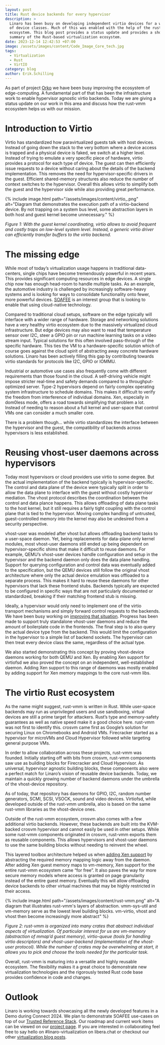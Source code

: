 ```yaml
---
layout: post
title: Rust device backends for every hypervisor
description: >
  Linaro has been busy on developing independent virtio devices for a wide range
  of device classes. Much of this was enabled with the help of the rust-vmm
  ecosystem. This blog post provides a status update and provides a short
  summary of the Rust-based virtualization ecosystem.
date: 2023-12-14 12:42:53 +07:00
image: /assets/images/content/Code_Image_Core_tech.jpg
tags:
  - Virtualization
  - Rust
  - VirtIO
category: blog
author: Erik.Schilling
---
```

As part of project [Orko](https://linaro.atlassian.net/wiki/spaces/ORKO/overview) we have been busy improving the ecosystem of edge-computing. A fundamental part of that has been the infrastructure work to enable hypervisor agnostic virtio backends. Today we are giving a status update on our work in this area and discuss how the rust-vmm ecosystem helps us with our mission.

# Introduction to Virtio

Virtio has standardized how paravirtualized guests talk with host devices. Instead of going down the stack to the very bottom where a device access is trapped and a physical device is faked, we switch at a higher level. Instead of trying to emulate a very specific piece of hardware, virtio provides a protocol for each type of device. The guest can then efficiently issue requests to a device without caring about the details of the backend implementation. This removes the need for hypervisor-specific drivers in the guest. Efficient shared-memory structures also reduce the number of context switches to the hypervisor. Overall this allows virtio to simplify both the guest and the hypervisor side while also providing great performance.

{% include image.html path="/assets/images/content/virtio_.png" alt="Diagram that demonstrates the execution path of a virtio-backend device. By not trapping on a system bus level, some abstraction layers in both host and guest kernel become unnecessary." %}

*Figure 1: With the guest kernel coordinating, virtio allows to avoid frequent and costly traps on low-level system level. Instead, a generic virtio driver can efficiently transfer buffers to the virtio backend.*

# The missing edge

While most of today’s virtualization usage happens in traditional data-centers, single chips have become tremendously powerful in recent years. This provides significant computing resources in edge devices. A single chip now has enough head-room to handle multiple tasks. As an example, the automotive industry is challenged by increasingly software-heavy systems and is looking for ways to consolidate functionality onto fewer, more powerful devices. [SOAFEE](https://www.soafee.io/) is an interest group that is looking to enable that using cloud-native technology.

Compared to traditional cloud setups, software on the edge typically will interface with a wider range of hardware. Storage and networking solutions have a very healthy virtio ecosystem due to the massively virtualized cloud infrastructure. But edge devices may also want to read that temperature sensor over I2C, steer a GPIO pin or run machine learning tasks on a video stream input. Typical solutions for this often involved pass-through of the specific hardware. This ties the VM to a hardware-specific solution which of course goes against the cloud spirit of abstracting away concrete hardware solutions. Linaro has been actively filling this gap by contributing towards virtio standards for protocols like I2C, GPIO or IOMMU.

Industrial or automotive use cases also frequently come with different requirements than those found in the cloud. A self-driving vehicle might impose stricter real-time and safety demands compared to a throughput-optimized server. Type-2 hypervisors depend on fairly complex operating system infrastructure to schedule domains. This makes it difficult to verify the freedom from interference of individual domains. Xen, especially in dom0less mode, offers a road towards simplifying that problem a lot. Instead of needing to reason about a full kernel and user-space that control VMs one can consider a much smaller core.

There is a problem though… while virtio standardizes the interface between the hypervisor and the guest, the compatibility of backends across hypervisors is less established.

# Reusing vhost-user daemons across hypervisors

Today most hypervisors or cloud providers use virtio to some degree. But the actual implementation of the backend typically is hypervisor-specific. The control and data plane of the device were typically split in order to allow the data plane to interface with the guest without costly hypervisor mediation. The vhost protocol describes the coordination between the control and data plance happens. This allows offloading of data plane tasks to the host kernel, but it still requires a fairly tight coupling with the control plane that is tied to the hypervisor. Moving complex handling of untrusted, guest-controlled memory into the kernel may also be undesired from a security perspective.

vhost-user was modeled after vhost but allows offloading backend tasks to a user-space daemon. Yet, being replacements for data-plane only kernel modules, most vhost-user daemons still ended up being dependent on hypervisor-specific shims that make it difficult to reuse daemons. For example, QEMU’s vhost-user devices handle configuration and setup in the hypervisor and the backend daemon only does the data plane handling. Support for querying configuration and control data was eventually added to the specification, but the QEMU devices still follow the original vhost architecture where only the actual device emulation was offloaded to a separate process. This makes it hard to reuse these daemons for other hypervisors that lack these frontend stubs. Backends typically are expected to be configured in specific ways that are not particularly documented or standardized, breaking if their matching frontend stub is missing.

Ideally, a hypervisor would only need to implement one of the virtio transport mechanisms and simply forward control requests to the backends. We have been busy working on [improving that situation](https://lore.kernel.org/all/20230710153522.3469097-1-alex.bennee@linaro.org/#t). Progress has been made to support truly standalone vhost-user daemons and reduce the amount of boilerplate code in the frontends. The final step is to also query the actual device type from the backend. This would limit the configuration in the hypervisor to a simple list of backend sockets. The hypervisor can then treat every device class the same, regardless of the actual type.

We also started demonstrating this concept by proving vhost-device daemons working for both QEMU and Xen. By enabling Xen support for virtiofsd we also proved the concept on an independent, well-established daemon. Adding Xen support to this range of daemons was mostly enabled by adding support for Xen memory mappings to the core rust-vmm libs.

# The virtio Rust ecosystem

As the name might suggest, rust-vmm is written in Rust. While user-space backends may run as unprivileged users and use sandboxing, virtual devices are still a prime target for attackers. Rust’s type and memory-safety guarantees as well as native speed make it a good choice here. rust-vmm was not first to identify this. crosvm came first as Google’s solution for securing Linux on Chromebooks and Android VMs. Firecracker started as a hypervisor for microVMs and Cloud Hypervisor followed while targeting general purpose VMs.

In order to allow collaboration across these projects, rust-vmm was founded. Initially starting off with bits from crosvm, rust-vmm components saw use as building blocks for Firecracker and Cloud Hypervisor. As universal, hypervisor agnostic building blocks, these components also were a perfect match for Linaro’s vision of reusable device backends. Today, we maintain a quickly growing number of backend daemons under the umbrella of the vhost-device repository.

As of today, that repository has daemons for GPIO, I2C, random number generators, SCMI, SCSI, VSOCK, sound and video devices. Virtiofsd, while developed outside of the rust-vmm umbrella, also is based on the same rust-vmm libraries as the vhost-device ones.

Outside of the rust-vmm ecosystem, crosvm also comes with a few additional virtio backends. However, these backends are built into the KVM-backed crosvm hypervisor and cannot easily be used in other setups. While some rust-vmm components originated in crosvm, rust-vmm exports them as reusable components. This allows hypervisors and vhost-user daemons to use the same building blocks without needing to reinvent the wheel.

This layered toolbox architecture helped us when [adding Xen support](https://github.com/rust-vmm/vm-memory/pull/241) by abstracting the required memory mapping logic away from the daemon. After adding Xen guest memory maps to vm-memory, Xen support for the entire rust-vmm ecosystem came “for free”. It also paves the way for more secure memory models where access is granted on page granularity instead of the entire guest memory. Eventually this will allow offloading device backends to other virtual machines that may be highly restricted in their access.

{% include image.html path="/assets/images/content/rust-vmm.png" alt="A diagram that illustrates rust-vmm's layers of abstraction. vmm-sys-util and vm-memory serve as the lowest level building blocks. vm-virtio, vhost and vhost then become increasingly more abstract" %}

*Figure 2: rust-vmm is organized into many crates that abstract individual aspects of virtualization. Of particular interest for us are vm-memory (abstraction of mmap’d guest memory), virtio-queue (tools for handling virtio descriptors) and vhost-user-backend (implementation of the vhost-user protocol). While the number of crates may be overwhelming at start, it allows you to pick and choose the tools needed for the particular task.*

Overall, rust-vmm is maturing into a versatile and highly reusable ecosystem. The flexibility makes it a great choice to demonstrate new virtualization technologies and the rigorously tested Rust code base provides confidence in code and changes.

# Outlook

Linaro is working towards showcasing all the newly developed features in a Demo during Connect 2024. We plan to demonstrate SOAFEE use-cases on top of our [Trusted Reference Stack](https://gitlab.com/Linaro/trusted-reference-stack/trs). Our roadmap and current work items can be viewed on our [project page](https://linaro.atlassian.net/wiki/spaces/ORKO/overview). If you are interested in collaborating feel free to say hello on #linaro-virtualization on libera.chat or checkout our other [virtualization blog posts](https://www.linaro.org/blog/tags/?tag=Virtualization).